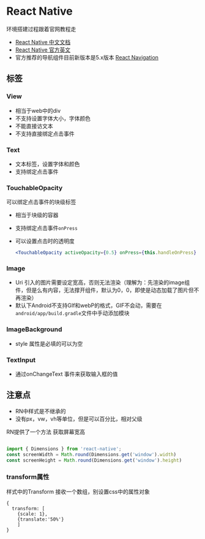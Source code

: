 # React Native

环境搭建过程跟着官网教程走

- [React Native 中文文档](https://www.reactnative.cn/docs/getting-started)
- [React Native 官方英文](https://reactnative.dev/docs/getting-started)
- 官方推荐的导航组件目前新版本是5.x版本 [React Navigation](https://reactnavigation.org/docs/getting-started)

## 标签

### View

- 相当于web中的div
- 不支持设置字体大小，字体颜色
- 不能直接访文本
- 不支持直接绑定点击事件


### Text

- 文本标签，设置字体和颜色
- 支持绑定点击事件


### TouchableOpacity

可以绑定点击事件的块级标签

- 相当于块级的容器
- 支持绑定点击事件`onPress`
- 可以设置点击时的透明度

  ```jsx
  <TouchableOpacity activeOpacity={0.5} onPress={this.handleOnPress} />
  ```

### Image

- Uri 引入的图片需要设定宽高，否则无法渲染（理解为：先渲染的image组件，但是么有内容，无法撑开组件，默认为0，0，即使是动态加载了图片但不再渲染）
- 默认下Android不支持GIf和webP的格式，GIF不会动，需要在`android/app/build.gradle`文件中手动添加模块

### ImageBackground

- style 属性是必填的可以为空


### TextInput

- 通过onChangeText 事件来获取输入框的值

## 注意点

- RN中样式是不继承的
- 没有px，vw，vh等单位，但是可以百分比，相对父级

RN提供了一个方法 获取屏幕宽高

```jsx

import { Dimensions } from 'react-native';
const screenWidth = Math.round(Dimensions.get('window').width)
const screenHeight = Math.round(Dimensions.get('window').height)
```

### transform属性

样式中的Transform 接收一个数组，别设置css中的属性对象

```
{
  transform: [
    {scale: 1},
    {translate:'50%'}
    ]
}

```